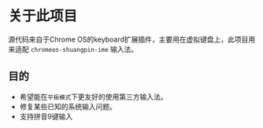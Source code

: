 # 关于此项目

源代码来自于Chrome OS的keyboard扩展插件，主要用在虚拟键盘上，此项目用来适配 `chromeos-shuangpin-ime` 输入法。

## 目的

- 希望能在`平板模式`下更友好的使用第三方输入法。
- 修复某些已知的系统输入问题。
- 支持拼音9键输入